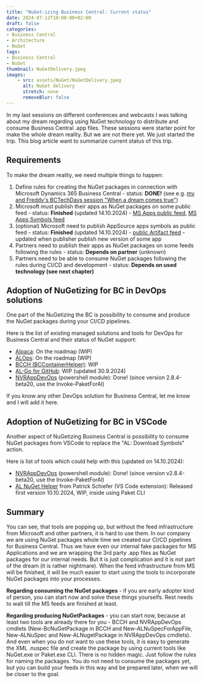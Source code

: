 ```yaml
---
title: "NuGet-izing Business Central: Current status"
date: 2024-07-12T10:00:00+02:00
draft: false
categories:
- Business Central
- Architecture
- NuGet
tags:
- Business Central
- NuGet
thumbnail: NuGetDelivery.jpeg
images: 
    - src: assets/NuGet/NuGetDelivery.jpeg
      alt: NuGet delivery
      stretch: none
      removeBlur: false
---
```

In my last sessions on different conferences and webcasts I was talking about my dream regarding using NuGet technology to distribute and consume Business Central .app files. These sessions were starter point for make the whole dream reality. But we are not there yet. We just started the trip. This blog article want to summarize current status of this trip.

## Requirements

To make the dream reality, we need multiple things to happen:

1. Define rules for creating the NuGet packages in connection with Microsoft Dynamics 365 Business Central - status: **DONE!** (see e.g. [my and Freddy's BCTechDays session "When a dream comes true"](https://youtu.be/JpmPqDM-hzU?si=FHoHB8qP4bpACzje))
1. Microsoft must publish their apps as NuGet packages on some public feed - status: **Finished** (updated 14.10.2024) - [MS Apps public feed](https://dynamicssmb2.visualstudio.com/DynamicsBCPublicFeeds/_artifacts/feed/MSApps), [MS Apps Symbols feed](https://dynamicssmb2.visualstudio.com/DynamicsBCPublicFeeds/_artifacts/feed/MSSymbols)
1. (optional) Microsoft need to publish AppSource apps symbols as public feed - status: **Finished** (updated 14.10.2024) - [public Artifact feed](https://dynamicssmb2.visualstudio.com/DynamicsBCPublicFeeds/_artifacts/feed/AppSourceSymbols) - updated when publisher publish new version of some app
1. Partners need to publish their apps as NuGet packages on some feeds following the rules - status: **Depends on partner** (unknown)
1. Partners need to be able to consume NuGet packages following the rules during CI/CD and development - status: **Depends on used technology (see next chapter)**

## Adoption of NuGetizing for BC in DevOps solutions

One part of the NuGetizing the BC is possibility to consume and produce the NuGet packages during your CI/CD pipelines.

Here is the list of existing managed solutions and tools for DevOps for Business Central and their status of NuGet support:

- [Alpaca](https://www.cosmoconsult.com/cosmo-alpaca/): On the roadmap (WIP)
- [ALOps](https://alops.be/): On the roadmap (WIP)
- [BCCH (BCContainerHelper)](https://github.com/microsoft/navcontainerhelper): WIP
- [AL-Go for GitHub](https://github.com/microsoft/AL-Go): WIP (updated 30.9.2024)
- [NVRAppDevOps](https://github.com/kine/NVRAppDevOps) (powershell module): Done! (since version 2.8.4-beta20, use the Invoke-PaketForAl)

If you know any other DevOps solution for Business Central, let me know and I will add it here.

## Adoption of NuGetizing for BC in VSCode

Another aspect of NuGetizing Business Central is possibility to consume NuGet packages from VSCode to replace the "AL: Download Symbols" action.

Here is list of tools which could help with this (updated on 14.10.2024):

- [NVRAppDevOps](https://github.com/kine/NVRAppDevOps) (powershell module): Done! (since version v2.8.4-beta20, use the Invoke-PaketForAl)
- [AL NuGet Helper](https://marketplace.visualstudio.com/items?itemName=PatrickSchiefer.al-nuget-helper) from Patrick Schiefer (VS Code extension): Released first version 10.10.2024, WIP, inside using Paket CLI

## Summary

You can see, that tools are popping up, but without the feed infrastructure from Microsoft and other partners, it is hard to use them. In our company we are using NuGet packages whole time we created our CI/CD pipelines for Business Central. Thus we have even our internal fake packages for MS Applications and we are wrapping the 3rd party .app files as NuGet packages for our internal needs. But it is just complication and it is not part of the dream (it is rather nightmare). When the feed infrastructure from MS will be finished, it will be much easier to start using the tools to incorporate NuGet packages into your processes.

**Regarding consuming the NuGet packages** - if you are early adopter kind of person, you can start now and solve these things yourselfs. Rest needs to wait till the MS feeds are finished at least.

**Regarding producing NuGetPackages** - you can start now, because at least two tools are already there for you - BCCH and NVRAppDevOps cmdlets (New-BcNuGetPackage in BCCH and New-ALNuSpecForAppFile, New-ALNuSpec and New-ALNugetPackage in NVRAppDevOps cmdlets). And even when you do not want to use these tools, it is easy to generate the XML .nuspec file and create the package by using current tools like NuGet.exe or Paket.exe CLI. There is no hidden magic. Just follow the rules for naming the packages. You do not need to consume the packages yet, but you can build your feeds in this way and be prepared later, when we will be closer to the goal.
